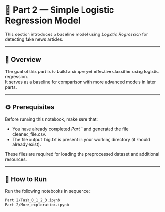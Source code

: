 # 🧩 Part 2 — Simple Logistic Regression Model

This section introduces a baseline model using *Logistic Regression* for detecting fake news articles.

---

## 🧠 Overview
The goal of this part is to build a simple yet effective classifier using logistic regression.  
It serves as a baseline for comparison with more advanced models in later parts.

---

## ⚙ Prerequisites
Before running this notebook, make sure that:
- You have already completed *Part 1* and generated the file cleaned_file.csv.
- The file output_big.txt is present in your working directory (it should already exist).

These files are required for loading the preprocessed dataset and additional resources.

---

## 🚀 How to Run
Run the following notebooks in sequence:

```bash
Part 2/Task_0_1_2_3.ipynb
Part 2/More_exploration.ipynb
